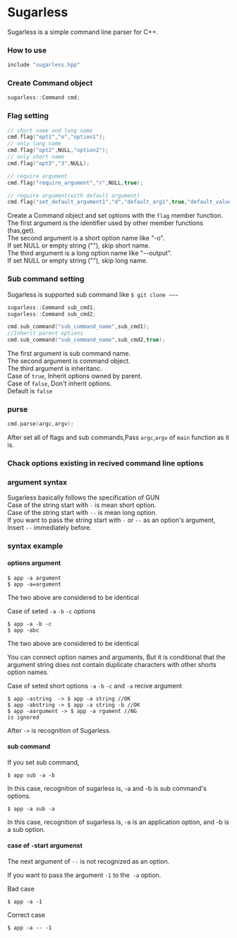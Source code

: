 # Sugarless
Sugarless is a simple command line parser for C++.  

### How to use

```cpp
include "sugarless.hpp"
```

### Create Command object

```cpp
sugarless::Command cmd;
```

### Flag setting  

```cpp
// short name and long name
cmd.flag("opt1","o","option1");
// only long name
cmd.flag("opt2",NULL,"option2");
// only short name
cmd.flag("opt3","3",NULL);

// require argument
cmd.flag("require_argument","r",NULL,true);

// require argument(with default argument)
cmd.flag("set_default_argument1","d","default_arg1",true,"default_value");
```

Create a Command object and set options with the `flag` member function.  
The first argument is the identifier used by other member functions (has,get).  
The second argument is a short option name like "-o".  
If set NULL or empty string (""), skip short name.  
The third argument is a long option name like "--output".  
If set NULL or empty string (""), skip long name.  

### Sub command setting  
Sugarless is supported sub command like `$ git clone ~~~`  
```cpp
sugarless::Command sub_cmd1;
sugarless::Command sub_cmd2;

cmd.sub_command("sub_command_name",sub_cmd1);
//Inherit parent options
cmd.sub_command("sub_command_name",sub_cmd2,true);
```

The first argument is sub command name.  
The second argument is command object.  
The third argument is inheritanc.  
Case of `true`, Inherit options owned by parent.  
Case of `false`, Don't inherit options.  
Default is `false`  


### purse
```cpp
cmd.parse(argc,argv);
```
After set all of flags and sub commands,Pass `argc`,`argv` of `main` function as it is.  

### Chack options existing in recived command line options


### argument syntax  
Sugarless basically follows the specification of GUN  
Case of the string start with `-` is mean short option.  
Case of the string start with `--` is mean long option.  
If you want to pass the string start with `-` or `--` as an option's argument,
Insert `--` immediately before.

### syntax example  

#### options argument
```
$ app -a argument
$ app -a=argument
```
The two above are considered to be identical  

Case of seted `-a` `-b` `-c` options  
```
$ app -a -b -c
$ app -abc
```
The two above are considered to be identical  

You can connect option names and arguments, But it is conditional that the argument string does not contain duplicate characters with other shorts option names.  

Case of seted short options `-a` `-b` `-c` and `-a` recive argument  
```
$ app -astring  -> $ app -a string //OK
$ app -abstring -> $ app -a string -b //OK
$ app -aargument -> $ app -a rgument //NG
is ignored  
```
After `->` is recognition of Sugarless.  

#### sub command  
If you set sub command,  
```
$ app sub -a -b
```
In this case, recognition of sugarless is, -a and -b is sub command's options.  

```
$ app -a sub -a
```
In this case, recognition of sugarless is, -a is an application option, and -b is a sub option.  

#### case of `-`start argumenst  

The next argument of `--` is not recognized as an option.  

If you want to pass the argument `-1` to the` -a` option.  

Bad case  
```
$ app -a -1
```

Correct case  
```
$ app -a -- -1
```
